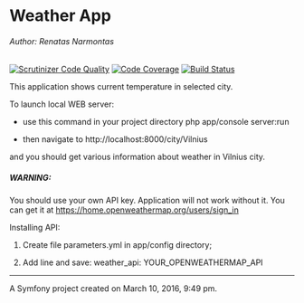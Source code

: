 Weather App
===========

###### Author: Renatas Narmontas ######

[![Scrutinizer Code Quality](https://scrutinizer-ci.com/g/RenatasNarmontas/NFQAkademija_weatherapp/badges/quality-score.png?b=master)](https://scrutinizer-ci.com/g/RenatasNarmontas/NFQAkademija_weatherapp/?branch=master)
[![Code Coverage](https://scrutinizer-ci.com/g/RenatasNarmontas/NFQAkademija_weatherapp/badges/coverage.png?b=master)](https://scrutinizer-ci.com/g/RenatasNarmontas/NFQAkademija_weatherapp/?branch=master)
[![Build Status](https://scrutinizer-ci.com/g/RenatasNarmontas/NFQAkademija_weatherapp/badges/build.png?b=master)](https://scrutinizer-ci.com/g/RenatasNarmontas/NFQAkademija_weatherapp/build-status/master)

This application shows current temperature in selected city.

To launch local WEB server:

* use this command in your project directory
php app/console server:run 

* then navigate to
http://localhost:8000/city/Vilnius

and you should get various information about weather in Vilnius city.

##### WARNING: #####

You should use your own API key. Application will not work without it.
You can get it at https://home.openweathermap.org/users/sign_in

Installing API:

1. Create file parameters.yml in app/config directory;

1. Add line and save:
weather_api: YOUR_OPENWEATHERMAP_API

----------
A Symfony project created on March 10, 2016, 9:49 pm.
